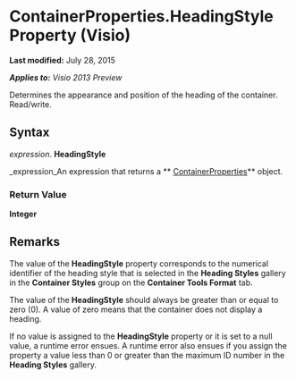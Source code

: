 
# ContainerProperties.HeadingStyle Property (Visio)

 **Last modified:** July 28, 2015

 _**Applies to:** Visio 2013 Preview_

Determines the appearance and position of the heading of the container. Read/write.


## Syntax

 _expression_. **HeadingStyle**

 _expression_An expression that returns a  ** [ContainerProperties](b94f758f-58f7-f1ef-c03b-761e26c11017.md)** object.


### Return Value

 **Integer**


## Remarks

The value of the  **HeadingStyle** property corresponds to the numerical identifier of the heading style that is selected in the **Heading Styles** gallery in the **Container Styles** group on the **Container Tools Format** tab.

The value of the  **HeadingStyle** should always be greater than or equal to zero (0). A value of zero means that the container does not display a heading.

If no value is assigned to the  **HeadingStyle** property or it is set to a null value, a runtime error ensues. A runtime error also ensues if you assign the property a value less than 0 or greater than the maximum ID number in the **Heading Styles** gallery.

